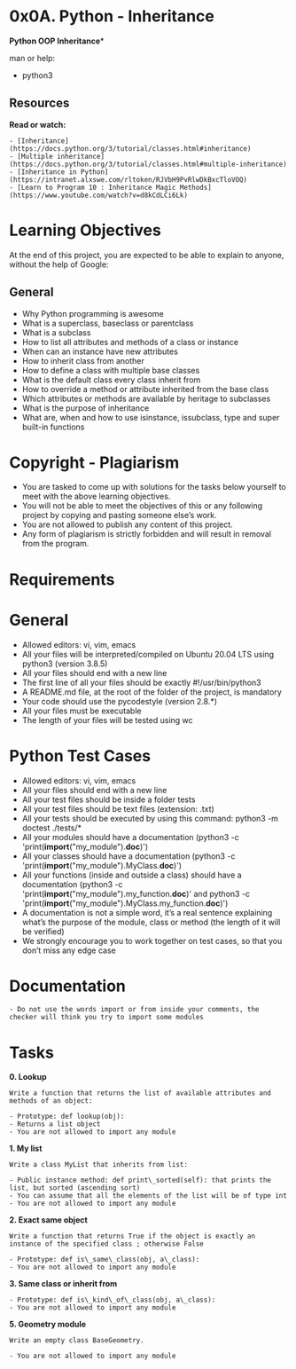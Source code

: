 # 0x0A. Python - Inheritance

**Python OOP Inheritance***

man or help:

- python3

## Resources

**Read or watch:**

    - [Inheritance](https://docs.python.org/3/tutorial/classes.html#inheritance)
    - [Multiple inheritance](https://docs.python.org/3/tutorial/classes.html#multiple-inheritance)
    - [Inheritance in Python](https://intranet.alxswe.com/rltoken/RJVbH9PvRlwDkBxcTloVOQ)
    - [Learn to Program 10 : Inheritance Magic Methods](https://www.youtube.com/watch?v=d8kCdLCi6Lk)

# Learning Objectives

At the end of this project, you are expected to be able to explain to anyone, without the help of Google:

## General

- Why Python programming is awesome
- What is a superclass, baseclass or parentclass
- What is a subclass
- How to list all attributes and methods of a class or instance
- When can an instance have new attributes
- How to inherit class from another
- How to define a class with multiple base classes 
- What is the default class every class inherit from
- How to override a method or attribute inherited from the base class
- Which attributes or methods are available by heritage to subclasses
- What is the purpose of inheritance
- What are, when and how to use isinstance, issubclass, type and super built-in functions

# Copyright - Plagiarism

- You are tasked to come up with solutions for the tasks below yourself to meet with the above learning objectives.
- You will not be able to meet the objectives of this or any following project by copying and pasting someone else’s work. 
- You are not allowed to publish any content of this project.
- Any form of plagiarism is strictly forbidden and will result in removal from the program.
 
# Requirements

# General

- Allowed editors: vi, vim, emacs
- All your files will be interpreted/compiled on Ubuntu 20.04 LTS using python3 (version 3.8.5)
- All your files should end with a new line
- The first line of all your files should be exactly #!/usr/bin/python3
- A README.md file, at the root of the folder of the project, is mandatory
- Your code should use the pycodestyle (version 2.8.*)
- All your files must be executable
- The length of your files will be tested using wc

# Python Test Cases

- Allowed editors: vi, vim, emacs
- All your files should end with a new line
- All your test files should be inside a folder tests
- All your test files should be text files (extension: .txt)
- All your tests should be executed by using this command: python3 -m doctest ./tests/*
- All your modules should have a documentation (python3 -c 'print(__import__("my\_module").__doc__)')
- All your classes should have a documentation (python3 -c 'print(__import__("my\_module").MyClass.__doc__)')
- All your functions (inside and outside a class) should have a documentation (python3 -c 'print(__import__("my\_module").my\_function.__doc__)' and python3 -c 'print(__import__("my\_module").MyClass.my\_function.__doc__)')
- A documentation is not a simple word, it’s a real sentence explaining what’s the purpose of the module, class or method (the length of it will be verified)
- We strongly encourage you to work together on test cases, so that you don’t miss any edge case

# Documentation

	- Do not use the words import or from inside your comments, the checker will think you try to import some modules

# Tasks

**0. Lookup**
	
	Write a function that returns the list of available attributes and methods of an object:
	
	- Prototype: def lookup(obj):
	- Returns a list object
	- You are not allowed to import any module

**1. My list**

	Write a class MyList that inherits from list:

	- Public instance method: def print\_sorted(self): that prints the list, but sorted (ascending sort)
	- You can assume that all the elements of the list will be of type int
	- You are not allowed to import any module

**2. Exact same object**

	Write a function that returns True if the object is exactly an instance of the specified class ; otherwise False
	
	- Prototype: def is\_same\_class(obj, a\_class):
	- You are not allowed to import any module

**3. Same class or inherit from**

	- Prototype: def is\_kind\_of\_class(obj, a\_class):
	- You are not allowed to import any module

**5. Geometry module**
	
	Write an empty class BaseGeometry.

	- You are not allowed to import any module
